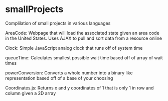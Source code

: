 # smallProjects

Complilation of small projects in various languages

AreaCode: Webpage that will load the associated state given an area code in the United States. Uses AJAX to pull and sort data from a resource online

Clock: Simple JavaScript analog clock that runs off of system time

queueTime: Calculates smallest possible wait time based off of array of wait times

powerConversion: Converts a whole number into a binary like representation based off of a base of your choosing

Coordinates.js: Returns x and y coordinates of 1 that is only 1 in row and column given a 2D array
